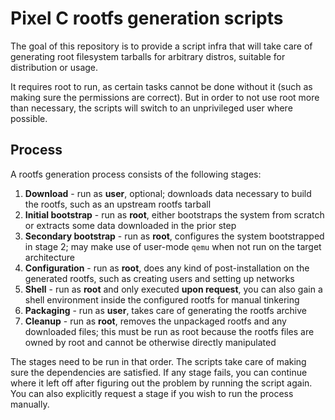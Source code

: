 # Pixel C rootfs generation scripts

The goal of this repository is to provide a script infra that will take care
of generating root filesystem tarballs for arbitrary distros, suitable for
distribution or usage.

It requires root to run, as certain tasks cannot be done without it (such as
making sure the permissions are correct). But in order to not use root more
than necessary, the scripts will switch to an unprivileged user where possible.

## Process

A rootfs generation process consists of the following stages:

1) **Download** - run as **user**, optional; downloads data necessary to
   build the rootfs, such as an upstream rootfs tarball
2) **Initial bootstrap** - run as **root**, either bootstraps the system
   from scratch or extracts some data downloaded in the prior step
3) **Secondary bootstrap** - run as **root**, configures the system
   bootstrapped in stage 2; may make use of user-mode `qemu` when not run
   on the target architecture
4) **Configuration** - run as **root**, does any kind of post-installation
   on the generated rootfs, such as creating users and setting up networks
5) **Shell** - run as **root** and only executed **upon request**, you
   can also gain a shell environment inside the configured rootfs for manual
   tinkering
6) **Packaging** - run as **user**, takes care of generating the rootfs
   archive
7) **Cleanup** - run as **root**, removes the unpackaged rootfs and any
   downloaded files; this must be run as root because the rootfs files are
   owned by root and cannot be otherwise directly manipulated

The stages need to be run in that order. The scripts take care of making
sure the dependencies are satisfied. If any stage fails, you can continue
where it left off after figuring out the problem by running the script
again. You can also explicitly request a stage if you wish to run the
process manually.
